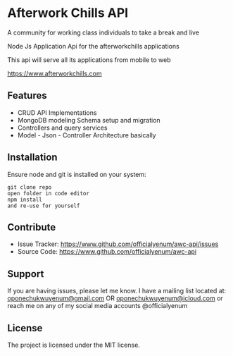 # Afterwork Chills API

A community for working class individuals to take a break and live

Node Js Application Api for the afterworkchills applications

This api will serve all its applications from mobile to web

https://www.afterworkchills.com

## Features

- CRUD API Implementations
- MongoDB modeling Schema setup and migration
- Controllers and query services
- Model - Json - Controller Architecture basically

## Installation

Ensure node and git is installed on your system:

    git clone repo
    open folder in code editor
    npm install
    and re-use for yourself

## Contribute

- Issue Tracker: https://www.github.com/officialyenum/awc-api/issues
- Source Code: https://www.github.com/officialyenum/awc-api

## Support

If you are having issues, please let me know.
I have a mailing list located at: oponechukwuyenum@gmail.com OR oponechukwuyenum@icloud.com or reach me on any of my social media accounts @officialyenum

## License

The project is licensed under the MIT license.
